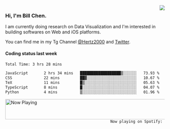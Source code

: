 <img  align="right" src="https://github-readme-stats.vercel.app/api?username=BillChen2k&show_icons=false&count_private=true&hide_title=true">

### Hi, I'm Bill Chen.

I am currently doing research on Data Visualization and I'm interested in building softwares on Web and iOS platforms.

You can find me in my Tg Channel [@Hertz2000](https://t.me/Hertz2000) and [Twitter](https://twitter.com/billchen2k).

#### Coding status last week

<!--START_SECTION:waka-->

```txt
Total Time: 3 hrs 28 mins

JavaScript       2 hrs 34 mins   ██████████████████▒░░░░░░   73.93 %
CSS              22 mins         ██▓░░░░░░░░░░░░░░░░░░░░░░   10.67 %
TeX              11 mins         █▒░░░░░░░░░░░░░░░░░░░░░░░   05.63 %
TypeScript       8 mins          █░░░░░░░░░░░░░░░░░░░░░░░░   04.07 %
Python           4 mins          ▒░░░░░░░░░░░░░░░░░░░░░░░░   01.96 %
```

<!--END_SECTION:waka-->


<div>
<a href="https://spotify-now-playing.billchen2k.vercel.app/now-playing?open">
   <img align="right" src="https://spotify-now-playing.billchen2k.vercel.app/now-playing" width="540" height="64" alt="Now Playing">
</a>
</div>

<div>
<p align="right"><code>Now playing on Spotify: </code></p>
</div>

<!--
**BillChen2K/BillChen2K** is a ✨ _special_ ✨ repository because its `README.md` (this file) appears on your GitHub profile.

Here are some ideas to get you started:

- 🔭 I’m currently working on ...
- 🌱 I’m currently learning ...
- 👯 I’m looking to collaborate on ...
- 🤔 I’m looking for help with ...
- 💬 Ask me about ...
- 📫 How to reach me: ...
- 😄 Pronouns: ...
- ⚡ Fun fact: ...
-->
